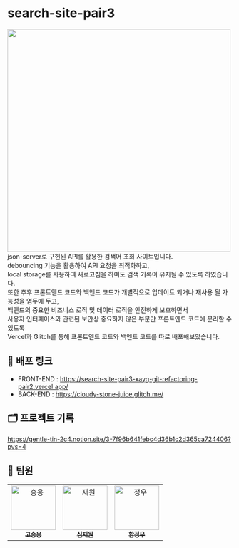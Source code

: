 # search-site-pair3

<img src="https://github.com/FrontEnd-Team3/search-site-pair3/assets/123251211/62fc9ffa-ca74-4efa-90ae-ce44faa4a917" width="500px"/>
<br/>
json-server로 구현된 API를 활용한 검색어 조회 사이트입니다. <br/>
debouncing 기능을 활용하여 API 요청을 최적화하고,<br/>
local storage를 사용하여 새로고침을 하여도 검색 기록이 유지될 수 있도록 하였습니다.<br/>
또한 추후 프론트엔드 코드와 백엔드 코드가 개별적으로 업데이트 되거나 재사용 될 가능성을 염두에 두고,<br/>
백엔드의 중요한 비즈니스 로직 및 데이터 로직을 안전하게 보호하면서 <br/>
사용자 인터페이스와 관련된 보안상 중요하지 않은 부분만 프론트엔드 코드에 분리할 수 있도록 <br/>
Vercel과 Glitch를 통해 프론트엔드 코드와 백엔드 코드를 따로 배포해보았습니다. <br/>


## 📌 배포 링크
- FRONT-END
: https://search-site-pair3-xayg-git-refactoring-pair2.vercel.app/
- BACK-END
: https://cloudy-stone-juice.glitch.me/

## 🗂️ 프로젝트 기록
https://gentle-tin-2c4.notion.site/3-7f96b641febc4d36b1c2d365ca724406?pvs=4

## 👾 팀원
<table>
  <tbody>
    <tr>
      <td align="center"><a href="https://github.com/seungyonggo"><img src="https://avatars.githubusercontent.com/u/123628457?v=4" width="100px;" alt="승용"/><br /><sub><b>고승용</b></sub></a><br /></td>
      <td align="center"><a href="https://github.com/GrayHound0801"><img src="https://avatars.githubusercontent.com/u/126382636?v=4" width="100px;" alt="재원"/><br /><sub><b>심재원</b></sub></a><br /></td>
      <td align="center"><a href="https://github.com/JeongwooHam"><img src="https://avatars.githubusercontent.com/u/123251211?v=4" width="100px;" alt="정우"/><br /><sub><b>함정우</b></sub></a><br /></td>
    </tr>
  </tbody>
</table>
